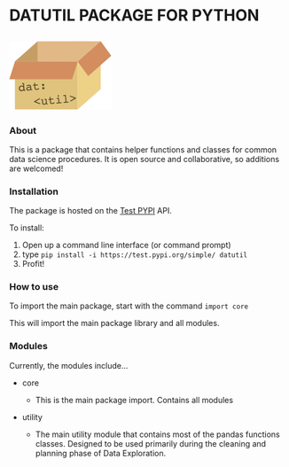 # DATUTIL PACKAGE FOR PYTHON
![logo](./assets/datutil_logo.png)
----------
### About

This is a package that contains helper functions and classes for
common data science procedures. It is open source and collaborative,
so additions are welcomed!

### Installation

The package is hosted on the [Test PYPI](https:/test.pypi.org) API.

To install:
1. Open up a command line interface (or command prompt)
2. type `pip install -i https://test.pypi.org/simple/ datutil`
3. Profit!

### How to use

To import the main package, start with the command `import core`

This will import the main package library and all modules.

### Modules

Currently, the modules include...

* core
	- This is the main package import. Contains all modules
	
* utility
	- The main utility module that contains most of the pandas functions
classes. Designed to be used primarily during the cleaning and planning
phase of Data Exploration.



